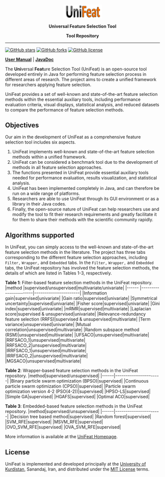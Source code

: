  <div align="center" width="100px"> 
     <a href="https://unifeat.github.io/"><img src="https://raw.githubusercontent.com/UniFeat/UniFeat.github.io/main/images/logo.png" alt="logo" width="25%" /></a>
     <p font-size="300px"><b>Universal Feature Selection Tool</b></p> 
     <p font-size="100px"><b>Tool Repository</b></p> 
 </div>
 
 ----
[![GitHub stars](https://img.shields.io/github/stars/UniFeat/unifeat)](https://github.com/UniFeat/unifeat/stargazers)
[![GitHub forks](https://img.shields.io/github/forks/UniFeat/unifeat)](https://github.com/UniFeat/unifeat/network)
[![GitHub license](https://img.shields.io/github/license/UniFeat/unifeat)](https://github.com/UniFeat/unifeat/blob/main/LICENSE)

[**User Manual**](https://unifeat.github.io/docs/user_manual_v1.0.pdf) |
[**JavaDoc**](https://unifeat.github.io/docs/java-docs/v0.1.0/index.html) 

The **Uni**versal **Feat**ure Selection Tool (UniFeat) is an open-source tool developed entirely in Java for performing feature selection process in different areas of research. The project aims to create a unified framework for researchers applying feature selection.

UniFeat provides a set of well-known and state-of-the-art feature selection methods within the essential auxiliary tools, including performance evaluation criteria, visual displays, statistical analysis, and reduced datasets to compare the performance of feature selection methods.

## Objectives
Our aim in the development of UniFeat as a comprehensive feature selection tool includes six aspects. 
1. UniFeat implements well-known and state-of-the-art feature selection methods within a unified framework. 
2. UniFeat can be considered a benchmark tool due to the development of methods in all feature selection approaches. 
3. The functions presented in UniFeat provide essential auxiliary tools needed for performance evaluation, results visualization, and statistical analysis. 
4. UniFeat has been implemented completely in Java, and can therefore be run on a wide range of platforms. 
5. Researchers are able to use UniFeat through its GUI environment or as a library in their Java codes. 
6. Finally, the open-source nature of UniFeat can help researchers use and modify the tool to fit their research requirements and greatly facilitate it for them to share their methods with the scientific community rapidly.

## Algorithms supported
In UniFeat, you can simply access to the well-known and state-of-the-art feature selection methods in the literature. The project has three tabs corresponding to the different feature selection approaches, including `Filter,` `Wrapper,` and `Embedded` tabs. In the `Filter,` `Wrapper,` and `Embedded` tabs, the UniFeat repository has involved the feature selection methods, the details of which are listed in Tables 1-3, respectively.

**Table 1**: Filter-based feature selection methods in the UniFeat repository.
|method	|supervised/unsupervised|multivariate/univariate|
|------	|-----------------------|-----------------------|
|Information gain|supervised|univariate|
|Gain ratio|supervised|univariate|
|Symmetrical uncertainty|supervised|univariate|
|Fisher score|supervised|univariate|
|Gini index|supervised|univariate|
|mRMR|supervised|multivariate|
|Laplacian score|supervised & unsupervised|univariate|
|Relevance-redundancy feature selection (RRFS)|supervised & unsupervised|multivariate|
|Term variance|unsupervised|univariate|
|Mutual correlation|unsupervised|multivariate|
|Random subspace method (RSM)|unsupervised|multivariate|
|UFSACO|unsupervised|multivariate|
|RRFSACO_1|unsupervised|multivariate|
|RRFSACO_2|unsupervised|multivariate|
|IRRFSACO_1|unsupervised|multivariate|
|IRRFSACO_2|unsupervised|multivariate|
|MGSACO|unsupervised|multivariate|

**Table 2**: Wrapper-based feature selection methods in the UniFeat repository.
|method|supervised/unsupervised|
|------|-----------------------|
|Binary particle swarm optimization (BPSO)|supervised|
|Continuous particle swarm optimization (CPSO)|supervised|
|Particle swarm optimization version 4-2 (PSO(4-2))|supervised|
|HPSO-LS|supervised|
|Simple GA|supervised|
|HGAFS|supervised|
|Optimal ACO|supervised|

**Table 3**: Embedded-based feature selection methods in the UniFeat repository.
|method|supervised/unsupervised|
|------|-----------------------|
|Decision tree based method|supervised|
|Random forest|supervised|
|SVM_RFE|supervised|
|MSVM_RFE|supervised|
|OVO_SVM_RFE|supervised|
|OVA_SVM_RFE|supervised|

More information is available at the [UniFeat Homepage](https://unifeat.github.io/).

## License
UniFeat is implemented and developed principally at the [University of Kurdistan](https://international.uok.ac.ir/en/), Sanandaj, Iran, and distributed under the [MIT License](https://opensource.org/licenses/MIT) terms.
